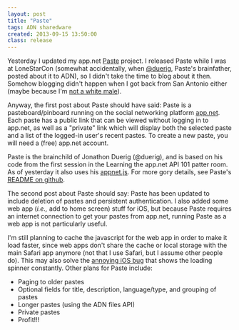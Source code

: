```yaml
---
layout: post
title: "Paste"
tags: ADN sharedware
created: 2013-09-15 13:50:00
class: release
---
```

Yesterday I updated my app.net [Paste](http://paste-app.net/) project.  I released Paste while I was at LoneStarCon (somewhat accidentally, when [@duerig](https://alpha.app.net/duerig), Paste's brainfather, posted about it to ADN), so I didn't take the time to blog about it then.  Somehow blogging didn't happen when I got back from San Antonio either (maybe because I'm [not a white male](http://www.garann.com/dev/2013/how-to-blog-about-code-and-give-zero-fucks/)).

Anyway, the first post about Paste should have said: Paste is a pasteboard/pinboard running on the social networking platform [app.net](http://app.net/). Each paste has a public link that can be viewed without logging in to app.net, as well as a "private" link which will display both the selected paste and a list of the logged-in user's recent pastes. To create a new paste, you will need a (free) app.net account.  

Paste is the brainchild of Jonathon Duerig (@duerig), and is based on his code from the first session in the Learning the app.net API 101 patter room.  As of yesterday it also uses his [appnet.js](https://github.com/duerig/appnet.js). For more gory details, see Paste's [README on github](https://github.com/mcdemarco/paste/blob/master/README.md).

The second post about Paste should say: Paste has been updated to include deletion of pastes and persistent authentication.  I also added some web app (*i.e.,* add to home screen) stuff for iOS, but because Paste requires an internet connection to get your pastes from app.net, running Paste as a web app is not particularly useful.

I'm still planning to cache the javascript for the web app in order to make it load faster, since web apps don't share the cache or local storage with the main Safari app anymore (not that I use Safari, but I assume other people do).  This may also solve the [annoying iOS bug](http://stackoverflow.com/questions/14572825/ios-network-activity-indicator-keeps-spinning-in-web-app-added-to-home-screen) that shows the loading spinner constantly.  Other plans for Paste include:

* Paging to older pastes
* Optional fields for title, description, language/type, and grouping of pastes
* Longer pastes (using the ADN files API)
* Private pastes
* Profit!!!
